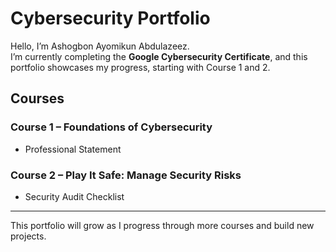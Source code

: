 # Cybersecurity Portfolio  

Hello, I’m Ashogbon Ayomikun Abdulazeez.  
I’m currently completing the **Google Cybersecurity Certificate**, and this portfolio showcases my progress, starting with Course 1 and 2.  

## Courses  

### Course 1 – Foundations of Cybersecurity  
- Professional Statement  

### Course 2 – Play It Safe: Manage Security Risks  
- Security Audit Checklist  

---

This portfolio will grow as I progress through more courses and build new projects.  
